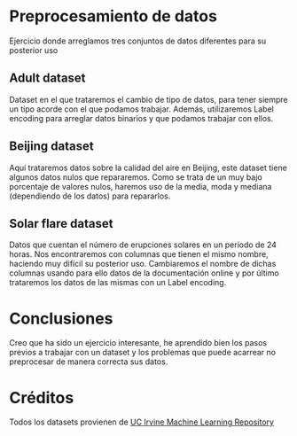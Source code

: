 # Preprocesamiento de datos
Ejercicio donde arreglamos tres conjuntos de datos diferentes para su posterior uso

## Adult dataset
Dataset en el que trataremos el cambio de tipo de datos, para tener siempre un tipo acorde con el que podamos trabajar.
Además, utilizaremos Label encoding para arreglar datos binarios y que podamos trabajar con ellos.

## Beijing dataset
Aquí trataremos datos sobre la calidad del aire en Beijing, este dataset tiene algunos datos nulos que repararemos.
Como se trata de un muy bajo porcentaje de valores nulos, haremos uso de la media, moda y mediana (dependiendo de los datos) para repararlos.

## Solar flare dataset
Datos que cuentan el número de erupciones solares en un período de 24 horas.
Nos encontraremos con columnas que tienen el mismo nombre, haciendo muy difícil su posterior uso.
Cambiaremos el nombre de dichas columnas usando para ello datos de la documentación online y por último trataremos los datos de las mismas con un Label encoding.

# Conclusiones
Creo que ha sido un ejercicio interesante, he aprendido bien los pasos previos a trabajar con un dataset
y los problemas que puede acarrear no preprocesar de manera correcta sus datos.

# Créditos
Todos los datasets provienen de [UC Irvine Machine Learning Repository](https://archive.ics.uci.edu/)